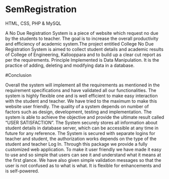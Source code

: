 # SemRegistration

HTML, CSS, PHP & MySQL

A No Due Registration System is a piece of website which request no due by the students to teacher. The goal is to increase the overall productivity and efficiency of academic system.The project entitled College No Due Registration System is aimed to collect student details and academic results of College of Engineering, Kallooppara and to build up a clear cut report as per the requirements. Principle Implemented is Data Manipulation. It is the practice of adding, deleting and modifying data in a database.

#Conclusion

Overall the system will implement all the requirements as mentioned in the requirement specifications and have validated all our functionalities. The system is highly flexible one and is well efficient to make easy interaction with the student and teacher. We have tried to the maximum to make this website user friendly. The quality of a system depends on number of factors such as design, development, testing and implementation. The system is able to achieve the objective and provide the ultimate result called “USER SATISFACTION”. The System securely stores all information about student details in database server, which can be accessible at any time in future for any reference. The System is secured with separate logins for teacher and student, the authorization works depends on the type of the student and teacher Log In. Through this package we provide a fully customized web application. To make it user friendly we have made it easy to use and so simple that users can see it and understand what it means at the first glance. We have also given simple validation messages so that the user is not confused as to what is what. It is flexible for enhancements and is self-powered.
